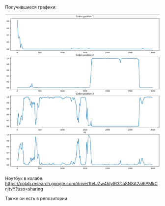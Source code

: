 Получившиеся графики:

![Alt text](results.png)

Ноутбук в колабе: https://colab.research.google.com/drive/1teIJZw4bIyIR3Da8NSA2a8IPMkCnjtvY?usp=sharing

Также он есть в репозитории

